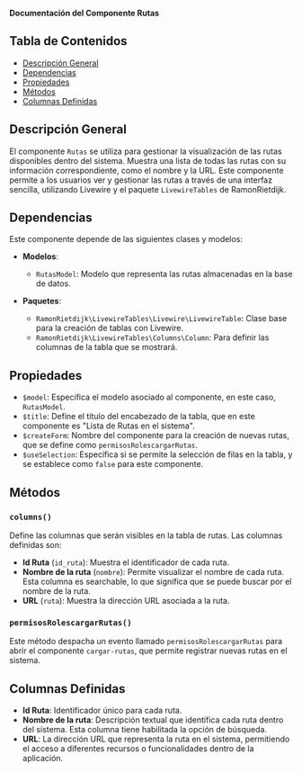 **Documentación del Componente Rutas**

## Tabla de Contenidos
- [Descripción General](#descripción-general)
- [Dependencias](#dependencias)
- [Propiedades](#propiedades)
- [Métodos](#métodos)
- [Columnas Definidas](#columnas-definidas)

## Descripción General
El componente `Rutas` se utiliza para gestionar la visualización de las rutas disponibles dentro del sistema. Muestra una lista de todas las rutas con su información correspondiente, como el nombre y la URL. Este componente permite a los usuarios ver y gestionar las rutas a través de una interfaz sencilla, utilizando Livewire y el paquete `LivewireTables` de RamonRietdijk.

## Dependencias
Este componente depende de las siguientes clases y modelos:

- **Modelos**:
  - `RutasModel`: Modelo que representa las rutas almacenadas en la base de datos.

- **Paquetes**:
  - `RamonRietdijk\LivewireTables\Livewire\LivewireTable`: Clase base para la creación de tablas con Livewire.
  - `RamonRietdijk\LivewireTables\Columns\Column`: Para definir las columnas de la tabla que se mostrará.

## Propiedades
- `$model`: Especifica el modelo asociado al componente, en este caso, `RutasModel`.
- `$title`: Define el título del encabezado de la tabla, que en este componente es "Lista de Rutas en el sistema".
- `$createForm`: Nombre del componente para la creación de nuevas rutas, que se define como `permisosRolescargarRutas`.
- `$useSelection`: Especifica si se permite la selección de filas en la tabla, y se establece como `false` para este componente.

## Métodos

### `columns()`
Define las columnas que serán visibles en la tabla de rutas. Las columnas definidas son:
- **Id Ruta** (`id_ruta`): Muestra el identificador de cada ruta.
- **Nombre de la ruta** (`nombre`): Permite visualizar el nombre de cada ruta. Esta columna es searchable, lo que significa que se puede buscar por el nombre de la ruta.
- **URL** (`ruta`): Muestra la dirección URL asociada a la ruta.

### `permisosRolescargarRutas()`
Este método despacha un evento llamado `permisosRolescargarRutas` para abrir el componente `cargar-rutas`, que permite registrar nuevas rutas en el sistema.

## Columnas Definidas
- **Id Ruta**: Identificador único para cada ruta.
- **Nombre de la ruta**: Descripción textual que identifica cada ruta dentro del sistema. Esta columna tiene habilitada la opción de búsqueda.
- **URL**: La dirección URL que representa la ruta en el sistema, permitiendo el acceso a diferentes recursos o funcionalidades dentro de la aplicación.

